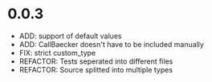 # 0.0.3

- ADD: support of default values
- ADD: CallBaecker doesn't have to be included manually
- FIX: strict custom_type
- REFACTOR: Tests seperated into different files
- REFACTOR: Source splitted into multiple types
